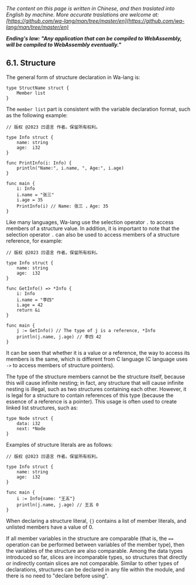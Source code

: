 *The content on this page is written in Chinese, and then traslated into English by machine. More accurate traslations are welcome at: [https://github.com/wa-lang/man/tree/master/en](https://github.com/wa-lang/man/tree/master/en)*

***Ending's law: "Any application that can be compiled to WebAssembly, will be compiled to WebAssembly eventually."***

## 6.1. Structure

The general form of structure declaration in Wa-lang is:
```wa
type StructName struct {
    Member list
}
```

The `member list` part is consistent with the variable declaration format, such as the following example:
```wa
// 版权 @2023 凹语言 作者。保留所有权利。

type Info struct {
    name: string
    age:  i32
}

func PrintInfo(i: Info) {
    println("Name:", i.name, ", Age:", i.age)
}

func main {
    i: Info
    i.name = "张三"
    i.age = 35
    PrintInfo(i) // Name: 张三 ，Age: 35
}
```

Like many languages, Wa-lang use the selection operator `.` to access members of a structure value. In addition, it is important to note that the selection operator `.` can also be used to access members of a structure reference, for example:
```wa
// 版权 @2023 凹语言 作者。保留所有权利。

type Info struct {
    name: string
    age:  i32
}

func GetInfo() => *Info {
    i: Info
    i.name = "李四"
    i.age = 42
    return &i
}

func main {
    j := GetInfo() // The type of j is a reference, *Info
    println(j.name, j.age) // 李四 42
}
```

It can be seen that whether it is a value or a reference, the way to access its members is the same, which is different from C language (C language uses `->` to access members of structure pointers).

The type of the structure members cannot be the structure itself, because this will cause infinite nesting; in fact, any structure that will cause infinite nesting is illegal, such as two structures containing each other. However, it is legal for a structure to contain references of this type (because the essence of a reference is a pointer). This usage is often used to create linked list structures, such as:
```wa
type Node struct {
    data: i32
    next: *Node
}
```

Examples of structure literals are as follows:
```wa
// 版权 @2023 凹语言 作者。保留所有权利。

type Info struct {
    name: string
    age:  i32
}

func main {
    i := Info{name: "王五"}
    println(j.name, j.age) // 王五 0
}
```

When declaring a structure literal, `{}` contains a list of member literals, and unlisted members have a value of 0.

If all member variables in the structure are comparable (that is, the `==` operation can be performed between variables of the member type), then the variables of the structure are also comparable. Among the data types introduced so far, slices are incomparable types, so structures that directly or indirectly contain slices are not comparable. Similar to other types of declarations, structures can be declared in any file within the module, and there is no need to "declare before using".
